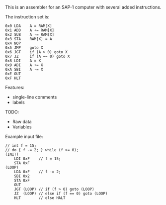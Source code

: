 This is an assembler for an SAP-1 computer with several added instructions.

The instruction set is:

	0x0 LDA    A = RAM[X]
	0x1 ADD    A += RAM[X]
	0x2 SUB    A -= RAM[X]
	0x3 STA    RAM[X] = A
	0x4 NOP
	0x5 JMP    goto X
	0x6 JGT    if (A > 0) goto X
	0x7 JZ     if (A == 0) goto X
	0x8 LDI    A = X
	0x9 ADI    A += X
	0xA SBI    A -= X
	0xE OUT
	0xF HLT

Features:
* single-line comments
* labels

TODO:
* Raw data
* Variables


Example input file:

	// int f = 15;
	// do { f -= 2; } while (f >= 0);
	(INIT)
		LDI 0xF    // f = 15;
		STA 0xF
	(LOOP)
		LDA 0xF    // f -= 2;
		SBI 0x2
		STA 0xF
		OUT
		JGT (LOOP) // if (f > 0) goto (LOOP)
		JZ  (LOOP) // else if (f == 0) goto (LOOP)
		HLT        // else HALT
